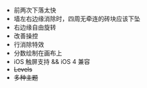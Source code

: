 
* 前两次下落太快
* 墙左右边缘消除时，四周无牵连的砖块应该下坠
* 右边缘自由旋转
* 改善操控
* 行消除特效
* 分数绘制在画布上
* iOS 触屏支持 && iOS 4 兼容
* <del>Levels</del>
* <del>多种主题</del>
